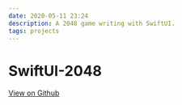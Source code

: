 ```yaml
---
date: 2020-05-11 23:24
description: A 2048 game writing with SwiftUI.
tags: projects
---
```


# SwiftUI-2048

[View on Github](https://github.com/ZMcGuckin/SwiftUI-2048)
